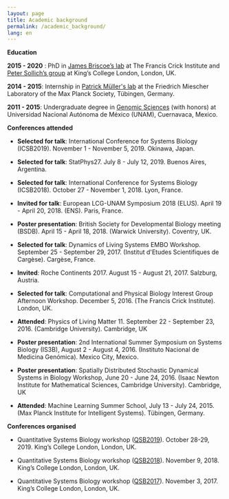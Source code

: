 ```yaml
---
layout: page
title: Academic background
permalink: /academic_background/
lang: en
---
```


**Education**

**2015 - 2020** : PhD in [James Briscoe’s lab](https://briscoelab.org/) at The Francis Crick Institute and [Peter Sollich’s group](https://www.uni-goettingen.de/en/prof.+dr.+peter+sollich+/583011.html) at King’s College London, London, UK.

**2014 - 2015**: Internship in [Patrick Müller's lab](https://www.fml.tuebingen.mpg.de/de/mueller-group/) at the Friedrich Miescher Laboratory of the Max Planck Society, Tübingen, Germany.

**2011 - 2015**: Undergraduate degree in [Genomic Sciences](https://www.lcg.unam.mx/) (with honors) at Universidad Nacional Autónoma de México (UNAM), Cuernavaca, Mexico.


**Conferences attended**

- **Selected for talk**: International Conference for Systems Biology (ICSB2019). November 1 - November 5, 2019. Okinawa, Japan.

- **Selected for talk**: StatPhys27. July 8 - July 12, 2019. Buenos Aires, Argentina.

- **Selected for talk**: International Conference for Systems Biology (ICSB2018). October 27 - November 1, 2018. Lyon, France.

- **Invited for talk**: European LCG-UNAM Symposium 2018 (ELUS). April 19 - April 20, 2018. (ENS). Paris, France.

- **Poster presentation**: British Society for Developmental Biology meeting (BSDB). April 15 - April 18, 2018. (Warwick University). Coventry, UK.

- **Selected for talk**: Dynamics of Living Systems EMBO Workshop. September 25 - September 29, 2017. (Institut d'Etudes Scientifiques de Cargèse). Cargèse, France.

- **Invited**: Roche Continents 2017. August 15 - August 21, 2017. Salzburg, Austria.

- **Selected for talk**: Computational and Physical Biology Interest Group Afternoon Workshop. December 5, 2016. (The Francis Crick Institute). London, UK.

- **Attended**: Physics of Living Matter 11. September 22 - September 23, 2016. (Cambridge University). Cambridge, UK

- **Poster presentation**: 2nd International Summer Symposium on Systems Biology (IS3B), August 2 - August 4, 2016. (Instituto Nacional de Medicina Genómica). Mexico City, Mexico. 

- **Poster presentation**: Spatially Distributed Stochastic Dynamical Systems in Biology Workshop, June 20 - June 24, 2016. (Isaac Newton Institute for Mathematical Sciences, Cambridge University). Cambridge, UK

- **Attended**: Machine Learning Summer School, July 13 - July 24, 2015. (Max Planck Institute for Intelligent Systems). Tübingen, Germany.

**Conferences organised**

- Quantitative Systems Biology workshop ([QSB2019](https://qsbworkshop.github.io/qsb2019/)). October 28-29, 2019. King’s College London, London, UK.

- Quantitative Systems Biology workshop ([QSB2018](https://qsbworkshop.github.io/qsb2018/)). November 9, 2018. King’s College London, London, UK.

- Quantitative Systems Biology workshop ([QSB2017](https://qsbworkshop.github.io/qsb2017/)). November 3, 2017. King’s College London, London, UK.
